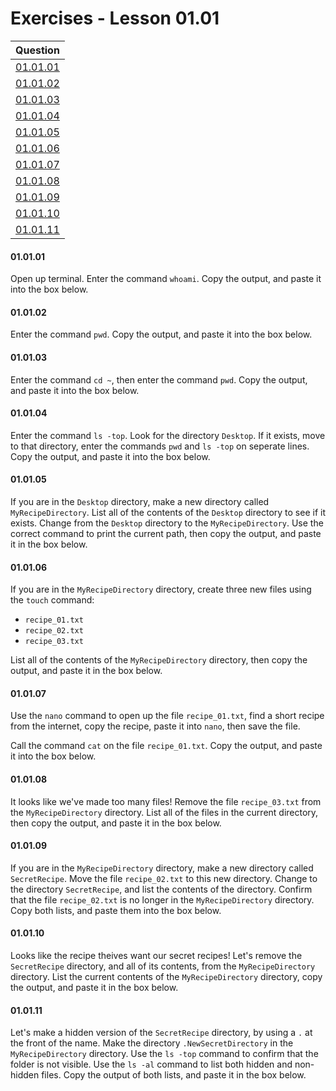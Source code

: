 # Exercises - Lesson 01.01

|Question|
|:-:|
|[01.01.01](https://github.com/joinpursuit/AC-Android/blob/master/cohort_5.4/unit_01/exercises/exercises_01_01_intro_to_bash.md#010101)|
|[01.01.02](https://github.com/joinpursuit/AC-Android/blob/master/cohort_5.4/unit_01/exercises/exercises_01_01_intro_to_bash.md#010102)|
|[01.01.03](https://github.com/joinpursuit/AC-Android/blob/master/cohort_5.4/unit_01/exercises/exercises_01_01_intro_to_bash.md#010103)|
|[01.01.04](https://github.com/joinpursuit/AC-Android/blob/master/cohort_5.4/unit_01/exercises/exercises_01_01_intro_to_bash.md#010104)|
|[01.01.05](https://github.com/joinpursuit/AC-Android/blob/master/cohort_5.4/unit_01/exercises/exercises_01_01_intro_to_bash.md#010105)|
|[01.01.06](https://github.com/joinpursuit/AC-Android/blob/master/cohort_5.4/unit_01/exercises/exercises_01_01_intro_to_bash.md#010106)|
|[01.01.07](https://github.com/joinpursuit/AC-Android/blob/master/cohort_5.4/unit_01/exercises/exercises_01_01_intro_to_bash.md#010107)|
|[01.01.08](https://github.com/joinpursuit/AC-Android/blob/master/cohort_5.4/unit_01/exercises/exercises_01_01_intro_to_bash.md#010108)|
|[01.01.09](https://github.com/joinpursuit/AC-Android/blob/master/cohort_5.4/unit_01/exercises/exercises_01_01_intro_to_bash.md#010109)|
|[01.01.10](https://github.com/joinpursuit/AC-Android/blob/master/cohort_5.4/unit_01/exercises/exercises_01_01_intro_to_bash.md#010110)|
|[01.01.11](https://github.com/joinpursuit/AC-Android/blob/master/cohort_5.4/unit_01/exercises/exercises_01_01_intro_to_bash.md#010111)|

#### 01.01.01

Open up terminal. Enter the command `whoami`. Copy the output, and paste it into the box below.

#### 01.01.02
 
Enter the command `pwd`.  Copy the output, and paste it into the box below.
 
#### 01.01.03
 
Enter the command `cd ~`, then enter the command `pwd`. Copy the output, and paste it into the box below.

#### 01.01.04 

Enter the command `ls -top`. Look for the directory `Desktop`. If it exists, move to that directory, enter the commands  `pwd` and `ls -top` on seperate lines. Copy the output, and paste it into the box below.

#### 01.01.05

If you are in the `Desktop` directory, make a new directory called `MyRecipeDirectory`. List all of the contents of the `Desktop` directory to see if it exists. Change from the `Desktop` directory to the `MyRecipeDirectory`. Use the correct command to print the current path, then copy the output, and paste it in the box below.

#### 01.01.06

If you are in the `MyRecipeDirectory` directory, create three new files using the `touch` command:

* `recipe_01.txt`
* `recipe_02.txt`
* `recipe_03.txt`

List all of the contents of the `MyRecipeDirectory` directory, then copy the output, and paste it in the box below.

#### 01.01.07

Use the `nano` command to open up the file `recipe_01.txt`, find a short recipe from the internet, copy the recipe, paste it into `nano`, then save the file.

Call the command `cat` on the file `recipe_01.txt`. Copy the output, and paste it into the box below.

#### 01.01.08

It looks like we've made too many files! Remove the file `recipe_03.txt` from the `MyRecipeDirectory` directory. List all of the files in the current directory, then copy the output, and paste it in the box below.

#### 01.01.09

If you are in the `MyRecipeDirectory` directory, make a new directory called `SecretRecipe`. Move the file `recipe_02.txt` to this new directory. Change to the directory `SecretRecipe`, and list the contents of the directory. Confirm that the file `recipe_02.txt` is no longer in the `MyRecipeDirectory` directory. Copy both lists, and paste them into the box below.

#### 01.01.10

Looks like the recipe theives want our secret recipes! Let's remove the `SecretRecipe` directory, and all of its contents, from the `MyRecipeDirectory` directory. List the current contents of the `MyRecipeDirectory` directory, copy the output, and paste it in the box below.

#### 01.01.11

Let's make a hidden version of the `SecretRecipe` directory, by using a `.` at the front of the name. Make the directory `.NewSecretDirectory` in the `MyRecipeDirectory` directory. Use the `ls -top` command to confirm that the folder is not visible. Use the `ls -al` command to list both hidden and non-hidden files. Copy the output of both lists, and paste it in the box below.
